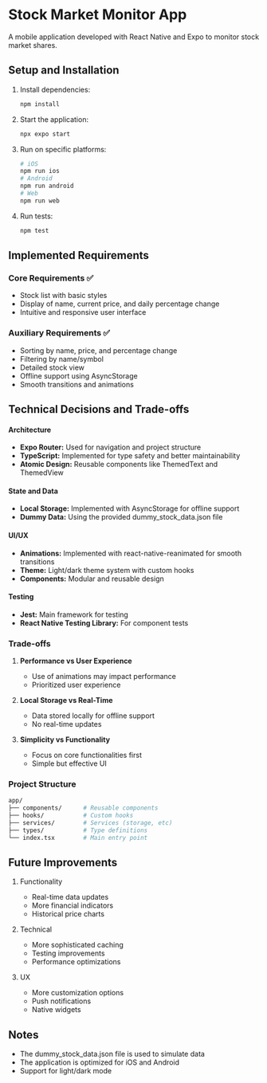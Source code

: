 # Stock Market Monitor App

A mobile application developed with React Native and Expo to monitor stock market shares.

## Setup and Installation

1. Install dependencies:
   ```bash
   npm install
   ```
2. Start the application:
   ```bash
   npx expo start
   ```
3. Run on specific platforms:
   ```bash
   # iOS
   npm run ios
   # Android
   npm run android
   # Web
   npm run web
   ```
4. Run tests:
   ```bash
   npm test
   ```

## Implemented Requirements

### Core Requirements ✅

- Stock list with basic styles
- Display of name, current price, and daily percentage change
- Intuitive and responsive user interface

### Auxiliary Requirements ✅

- Sorting by name, price, and percentage change
- Filtering by name/symbol
- Detailed stock view
- Offline support using AsyncStorage
- Smooth transitions and animations

## Technical Decisions and Trade-offs

#### Architecture

- **Expo Router:** Used for navigation and project structure
- **TypeScript:** Implemented for type safety and better maintainability
- **Atomic Design:** Reusable components like ThemedText and ThemedView

#### State and Data

- **Local Storage:** Implemented with AsyncStorage for offline support
- **Dummy Data:** Using the provided dummy_stock_data.json file

#### UI/UX

- **Animations:** Implemented with react-native-reanimated for smooth transitions
- **Theme:** Light/dark theme system with custom hooks
- **Components:** Modular and reusable design

#### Testing

- **Jest:** Main framework for testing
- **React Native Testing Library:** For component tests

### Trade-offs

1. **Performance vs User Experience**

   - Use of animations may impact performance
   - Prioritized user experience

2. **Local Storage vs Real-Time**

   - Data stored locally for offline support
   - No real-time updates

3. **Simplicity vs Functionality**
   - Focus on core functionalities first
   - Simple but effective UI

### Project Structure

```bash
app/
├── components/      # Reusable components
├── hooks/           # Custom hooks
├── services/        # Services (storage, etc)
├── types/           # Type definitions
└── index.tsx        # Main entry point
```

## Future Improvements

1. Functionality

   - Real-time data updates
   - More financial indicators
   - Historical price charts

2. Technical

   - More sophisticated caching
   - Testing improvements
   - Performance optimizations

3. UX

   - More customization options
   - Push notifications
   - Native widgets

## Notes

- The dummy_stock_data.json file is used to simulate data
- The application is optimized for iOS and Android
- Support for light/dark mode
